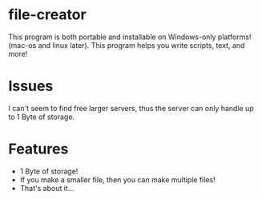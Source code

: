 # file-creator
This program is both portable and installable on Windows-only platforms! (mac-os and linux later). This program helps you write scripts, text, and more!

# Issues
I can't seem to find free larger servers, thus the server can only handle up to 1 Byte of storage.

# Features
- 1 Byte of storage!
- If you make a smaller file, then you can make multiple files!
- That's about it...
